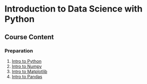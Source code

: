 # Introduction to Data Science with Python 

## Course Content

### Preparation

1. [Intro to Python](Notebooks/intro_to_python.ipynb)
2. [Intro to Numpy]() 
3. [Intro to Matplotlib]()
4. [Intro to Pandas]()



